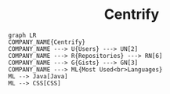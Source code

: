 <h1 align="center">Centrify</h1>

```mermaid
graph LR
COMPANY_NAME{Centrify}
COMPANY_NAME ---> U{Users} ---> UN[2]
COMPANY_NAME ---> R{Repositories} ---> RN[6]
COMPANY_NAME ---> G{Gists} ---> GN[3]
COMPANY_NAME ---> ML{Most Used<br>Languages}
ML --> Java[Java]
ML --> CSS[CSS]
```
